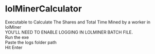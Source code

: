 # lolMinerCalculator
Executable to Calculate The Shares and Total Time Mined by a worker in lolMiner <br />
YOU'LL NEED TO ENABLE LOGGING IN LOLMINER BATCH FILE. <br />
Run the exe <br />
Paste the logs folder path <br />
Hit Enter <br />
